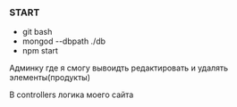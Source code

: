 ### START
- git bash
- mongod --dbpath ./db
- npm start

Админку где я смогу вывоидть редактировать и удалять элементы(продукты)

В controllers логика моего сайта
